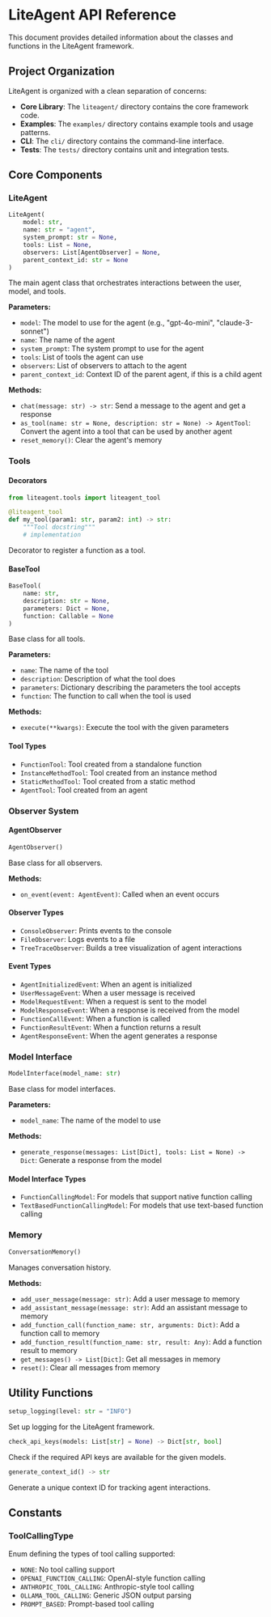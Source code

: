 # LiteAgent API Reference

This document provides detailed information about the classes and functions in the LiteAgent framework.

## Project Organization

LiteAgent is organized with a clean separation of concerns:

- **Core Library**: The `liteagent/` directory contains the core framework code.
- **Examples**: The `examples/` directory contains example tools and usage patterns.
- **CLI**: The `cli/` directory contains the command-line interface.
- **Tests**: The `tests/` directory contains unit and integration tests.

## Core Components

### LiteAgent

```python
LiteAgent(
    model: str, 
    name: str = "agent",
    system_prompt: str = None, 
    tools: List = None,
    observers: List[AgentObserver] = None,
    parent_context_id: str = None
)
```

The main agent class that orchestrates interactions between the user, model, and tools.

**Parameters:**
- `model`: The model to use for the agent (e.g., "gpt-4o-mini", "claude-3-sonnet")
- `name`: The name of the agent
- `system_prompt`: The system prompt to use for the agent
- `tools`: List of tools the agent can use
- `observers`: List of observers to attach to the agent
- `parent_context_id`: Context ID of the parent agent, if this is a child agent

**Methods:**
- `chat(message: str) -> str`: Send a message to the agent and get a response
- `as_tool(name: str = None, description: str = None) -> AgentTool`: Convert the agent into a tool that can be used by another agent
- `reset_memory()`: Clear the agent's memory

### Tools

#### Decorators

```python
from liteagent.tools import liteagent_tool

@liteagent_tool
def my_tool(param1: str, param2: int) -> str:
    """Tool docstring"""
    # implementation
```

Decorator to register a function as a tool.

#### BaseTool

```python
BaseTool(
    name: str,
    description: str = None,
    parameters: Dict = None,
    function: Callable = None
)
```

Base class for all tools.

**Parameters:**
- `name`: The name of the tool
- `description`: Description of what the tool does
- `parameters`: Dictionary describing the parameters the tool accepts
- `function`: The function to call when the tool is used

**Methods:**
- `execute(**kwargs)`: Execute the tool with the given parameters

#### Tool Types

- `FunctionTool`: Tool created from a standalone function
- `InstanceMethodTool`: Tool created from an instance method
- `StaticMethodTool`: Tool created from a static method
- `AgentTool`: Tool created from an agent

### Observer System

#### AgentObserver

```python
AgentObserver()
```

Base class for all observers.

**Methods:**
- `on_event(event: AgentEvent)`: Called when an event occurs

#### Observer Types

- `ConsoleObserver`: Prints events to the console
- `FileObserver`: Logs events to a file
- `TreeTraceObserver`: Builds a tree visualization of agent interactions

#### Event Types

- `AgentInitializedEvent`: When an agent is initialized
- `UserMessageEvent`: When a user message is received
- `ModelRequestEvent`: When a request is sent to the model
- `ModelResponseEvent`: When a response is received from the model
- `FunctionCallEvent`: When a function is called
- `FunctionResultEvent`: When a function returns a result
- `AgentResponseEvent`: When the agent generates a response

### Model Interface

```python
ModelInterface(model_name: str)
```

Base class for model interfaces.

**Parameters:**
- `model_name`: The name of the model to use

**Methods:**
- `generate_response(messages: List[Dict], tools: List = None) -> Dict`: Generate a response from the model

#### Model Interface Types

- `FunctionCallingModel`: For models that support native function calling
- `TextBasedFunctionCallingModel`: For models that use text-based function calling

### Memory

```python
ConversationMemory()
```

Manages conversation history.

**Methods:**
- `add_user_message(message: str)`: Add a user message to memory
- `add_assistant_message(message: str)`: Add an assistant message to memory
- `add_function_call(function_name: str, arguments: Dict)`: Add a function call to memory
- `add_function_result(function_name: str, result: Any)`: Add a function result to memory
- `get_messages() -> List[Dict]`: Get all messages in memory
- `reset()`: Clear all messages from memory

## Utility Functions

```python
setup_logging(level: str = "INFO")
```

Set up logging for the LiteAgent framework.

```python
check_api_keys(models: List[str] = None) -> Dict[str, bool]
```

Check if the required API keys are available for the given models.

```python
generate_context_id() -> str
```

Generate a unique context ID for tracking agent interactions.

## Constants

### ToolCallingType

Enum defining the types of tool calling supported:

- `NONE`: No tool calling support
- `OPENAI_FUNCTION_CALLING`: OpenAI-style function calling
- `ANTHROPIC_TOOL_CALLING`: Anthropic-style tool calling
- `OLLAMA_TOOL_CALLING`: Generic JSON output parsing
- `PROMPT_BASED`: Prompt-based tool calling 